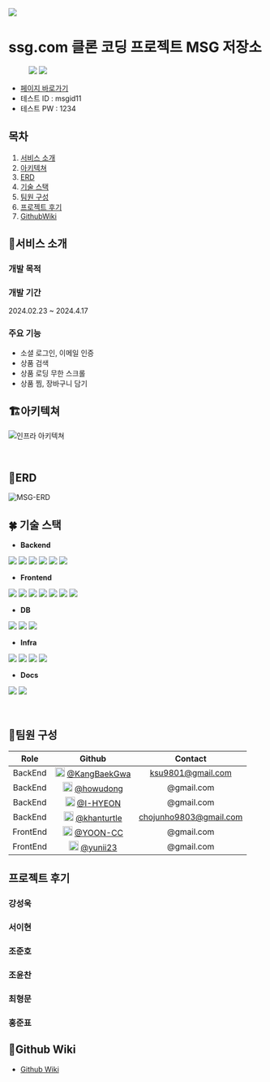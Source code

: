 ![](https://github.com/1-MSG/backend/assets/81681883/1bbbc0a8-33e7-4a0b-a3d2-75fcc9b18ce0)
#  ssg.com 클론 코딩 프로젝트 MSG 저장소

<figure class="half"> <img src="https://github.com/1-MSG/backend/assets/81681883/939c6f0b-7488-4101-bfed-eb0fcb8837ef"> <img src="https://github.com/1-MSG/backend/assets/81681883/c7d9783f-250d-47e6-9adc-54cc7ce55e9a"> </figure>

- [페이지 바로가기](https://ssgcom-app.vercel.app/)
- 테스트 ID : msgid11
- 테스트 PW : 1234
## 목차
1. [서비스 소개](#서비스-소개)
2. [아키텍쳐](#%EF%B8%8F아키텍쳐)
3. [ERD](#erd)
4. [기술 스택](#-기술-스택)
5. [팀원 구성](#팀원-구성)
6. [프로젝트 후기](#프로젝트-후기)
7. [GithubWiki](#github-wiki)
## 🌟서비스 소개

### 개발 목적
### 개발 기간
2024.02.23 ~ 2024.4.17
### 주요 기능
- 소셜 로그인, 이메일 인증
- 상품 검색
- 상품 로딩 무한 스크롤
- 상품 찜, 장바구니 담기

## 🏗️아키텍쳐

![인프라 아키텍쳐](https://file.notion.so/f/f/495b0510-50aa-41fc-bf5b-523c9bc74476/2aa1ac86-4e26-404d-b5b5-2cd7fb951578/Untitled.png?id=9b421e3c-522d-4d2e-9c36-a7cac2175e41&table=block&spaceId=495b0510-50aa-41fc-bf5b-523c9bc74476&expirationTimestamp=1713189600000&signature=gjKsAUv1Ros_VWjlYryMcgGvGP6Erg7OPNG21x-r9JA&downloadName=Untitled.png)


<br>

## 🧭ERD

![MSG-ERD](https://github.com/1-MSG/backend/assets/81681883/e65a5b2d-7a61-4bec-94d4-bc35265710d8)
<br>
## 🍀 기술 스택

- **Backend**

<img src="https://img.shields.io/badge/java-007396?style=for-the-badge&logo=OpenJDK&logoColor=white"> <img src="https://img.shields.io/badge/spring-6DB33F?style=for-the-badge&logo=spring&logoColor=white"> <img src="https://img.shields.io/badge/spring boot-6DB33F?style=for-the-badge&logo=springboot&logoColor=white"> <img src="https://img.shields.io/badge/Spring Security-6DB33F?style=for-the-badge&logo=Spring Security&logoColor=white"> <img src="https://img.shields.io/badge/Spring Data JPA-F05032?style=for-the-badge&logo=Spring&logoColor=white"> <img src="https://img.shields.io/badge/QueryDSL-81717?style=for-the-badge&logo=QueryDSL&logoColor=white"> 

- **Frontend**

<img src="https://img.shields.io/badge/next.js-000000?style=for-the-badge&logo=nextdotjs&logoColor=white"> <img src="https://img.shields.io/badge/typescript-3178C6?style=for-the-badge&logo=typescript&logoColor=white">  <img src="https://img.shields.io/badge/ReactQuery-61DAFB?style=for-the-badge&logo=ReactQuery&logoColor=white">  <img src="https://img.shields.io/badge/NextAuth-339933?style=for-the-badge&logo=NextAuth&logoColor=white"> <img src="https://img.shields.io/badge/vercel-06B6D4?style=for-the-badge&logo=vercel&logoColor=white"> <img src="https://img.shields.io/badge/swr-007ACC?style=for-the-badge&logo=swr&logoColor=white"> <img src="https://img.shields.io/badge/chart JS-007ACC?style=for-the-badge&logo=chart JS&logoColor=white">

- **DB**
  
<img src="https://img.shields.io/badge/mysql-4479A1?style=for-the-badge&logo=mysql&logoColor=white"> <img src="https://img.shields.io/badge/Redis-DC382D?style=for-the-badge&logo=Redis&logoColor=white"> <img src="https://img.shields.io/badge/MongoDB-3178C6?style=for-the-badge&logo=MongoDB&logoColor=white">

- **Infra**

<img src="https://img.shields.io/badge/GitHub Actions-2088FF?style=for-the-badge&logo=GitHub Actions&logoColor=white"> <img src="https://img.shields.io/badge/docker-2496ED?style=for-the-badge&logo=docker&logoColor=white">   <img src="https://img.shields.io/badge/Amazon%20EC2-FF9900?style=for-the-badge&logo=Amazon%20EC2&logoColor=white"> <img src="https://img.shields.io/badge/Nginx-6DB33F?style=for-the-badge&logo=Nginx&logoColor=white">

- **Docs**

<img src="https://img.shields.io/badge/postman-FF6C37?style=for-the-badge&logo=postman&logoColor=white"> <img src="https://img.shields.io/badge/swagger-85EA2D?style=for-the-badge&logo=swagger&logoColor=white">

<br>

## 👥팀원 구성
|     Role     |                                                        Github                                                         |        Contact        |
| :--------: | :-------------------------------------------------------------------------------------------------------------------: | :-------------------: |
| BackEnd | [<img src="https://avatars.githubusercontent.com/u/160799011?v=4" width="19" />](https://github.com/KangBaekGwa) [@KangBaekGwa](https://github.com/KangBaekGwa) |   ksu9801@gmail.com   |
| BackEnd | [<img src="https://avatars.githubusercontent.com/u/53307093?v=4" width="19" />](https://github.com/howudong) [@howudong](https://github.com/howudong)|   @gmail.com   |
| BackEnd | [<img src="https://avatars.githubusercontent.com/u/122415843?v=4" width="19" />](https://github.com/I-HYEON) [@I-HYEON](https://github.com/I-HYEON)|   @gmail.com   |
|  BackEnd |  [<img src="https://avatars.githubusercontent.com/u/81681883?v=4" width="19" />](https://github.com/khanturtle)  [@khanturtle](https://github.com/khanturtle) | chojunho9803@gmail.com |
| FrontEnd | [<img src="https://avatars.githubusercontent.com/u/87313979?v=4" width="19" />](https://github.com/YOON-CC) [@YOON-CC](https://github.com/YOON-CC)|  @gmail.com  |
|  FrontEnd |  [<img src="https://avatars.githubusercontent.com/u/67429918?v=4" width="19" />](https://github.com/yunii23) [@yunii23](https://github.com/yunii23) |   @gmail.com   |


## 프로젝트 후기
### 강성욱
### 서이현
### 조준호
### 조윤찬
### 최형문
### 홍준표

## 📖Github Wiki

- [Github Wiki](https://github.com/1-MSG/backend/wiki)
